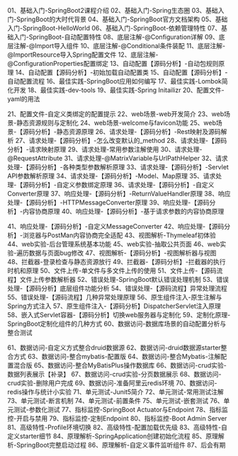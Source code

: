 01、基础入门-SpringBoot2课程介绍
02、基础入门-Spring生态圈
03、基础入门-SpringBoot的大时代背景
04、基础入门-SpringBoot官方文档架构
05、基础入门-SpringBoot-HelloWorld
06、基础入门-SpringBoot-依赖管理特性
07、基础入门-SpringBoot-自动配置特性
08、底层注解-@Configuration详解
09、底层注解-@Import导入组件
10、底层注解-@Conditional条件装配
11、底层注解-@ImportResource导入Spring配置文件
12、底层注解-@ConfigurationProperties配置绑定
13、自动配置【源码分析】-自动包规则原理
14、自动配置【源码分析】-初始加载自动配置类
15、自动配置【源码分析】-自动配置流程
16、最佳实践-SpringBoot应用如何编写
17、最佳实践-Lombok简化开发
18、最佳实践-dev-tools
19、最佳实践-Spring Initailizr
20、配置文件-yaml的用法

21、配置文件-自定义类绑定的配置提示
22、web场景-web开发简介
23、web场景-静态资源规则与定制化
24、web场景-welcome与favicon功能
25、web场景-【源码分析】-静态资源原理
26、请求处理-【源码分析】-Rest映射及源码解析
27、请求处理-【源码分析】-怎么改变默认的_method
28、请求处理-【源码分析】-请求映射原理
29、请求处理-常用参数注解使用
30、请求处理-@RequestAttribute
31、请求处理-@MatrixVariable与UrlPathHelper
32、请求处理-【源码分析】-各种类型参数解析原理
33、请求处理-【源码分析】-Servlet API参数解析原理
34、请求处理-【源码分析】-Model、Map原理
35、请求处理-【源码分析】-自定义参数绑定原理
36、请求处理-【源码分析】-自定义Converter原理
37、响应处理-【源码分析】-ReturnValueHandler原理
38、响应处理-【源码分析】-HTTPMessageConverter原理
39、响应处理-【源码分析】-内容协商原理
40、响应处理-【源码分析】-基于请求参数的内容协商原理

41、响应处理-【源码分析】-自定义MessageConverter
42、响应处理-【源码分析】-浏览器与PostMan内容协商完全适配
43、视图解析-Thymeleaf初体验
44、web实验-后台管理系统基本功能
45、web实验-抽取公共页面
46、web实验-遍历数据与页面bug修改
47、视图解析-【源码分析】-视图解析器与视图
48、拦截器-登录检查与静态资源放行
49、拦截器-【源码分析】-拦截器的执行时机和原理
50、文件上传-单文件与多文件上传的使用
51、文件上传-【源码流程】文件上传参数解析器
52、错误处理-SpringBoot默认错误处理机制
53、错误处理-【源码分析】底层组件功能分析
54、错误处理-【源码流程】异常处理流程
55、错误处理-【源码流程】几种异常处理原理
56、原生组件注入-原生注解与Spring方式注入
57、原生组件注入-【源码分析】DispatcherServlet注入原理
58、嵌入式Servlet容器-【源码分析】切换web服务器与定制化
59、定制化原理-SpringBoot定制化组件的几种方式
60、数据访问-数据库场景的自动配置分析与整合测试

61、数据访问-自定义方式整合druid数据源
62、数据访问-druid数据源starter整合方式
63、数据访问-整合mybatis-配置版
64、数据访问-整合Mybatis-注解配置混合版
65、数据访问-整合MyBatisPlus操作数据库
66、数据访问-crud实验-数据列表展示【补录】
67、数据访问-crud实验-分页数据展示
68、数据访问-crud实验-删除用户完成
69、数据访问-准备阿里云redis环境
70、数据访问-redis操作与统计小实验
71、单元测试-Junit5简介
72、单元测试-常用测试注解
73、单元测试-断言机制
74、单元测试-前置条件
75、单元测试-嵌套测试
76、单元测试-参数化测试
77、指标监控-SpringBoot Actuator与Endpoint
78、指标监控-开启与禁用
79、指标监控-定制Endpoint
80、指标监控-Boot Admin Server
81、高级特性-Profile环境切换
82、高级特性-配置加载优先级
83、高级特性-自定义starter细节
84、原理解析-SpringApplication创建初始化流程
85、原理解析-SpringBoot完整启动过程
86、原理解析-自定义事件监听组件
87、后会有期